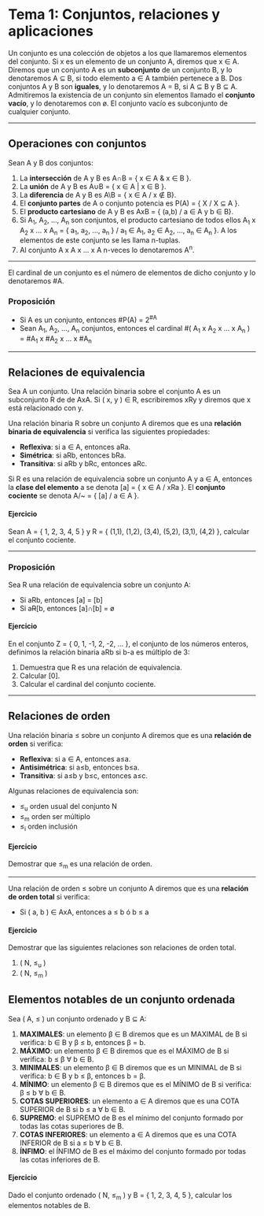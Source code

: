 # Tema 1: Conjuntos, relaciones y aplicaciones

Un conjunto es una colección de objetos a los que llamaremos elementos del conjunto. Si x es un elemento de un conjunto A, diremos que x ∈ A. Diremos que un conjunto A es un **subconjunto** de un conjunto B, y lo denotaremos A ⊆ B, si todo elemento a ∈ A también pertenece a B. Dos conjuntos A y B son **iguales**, y lo denotaremos A = B, si A ⊆ B y B ⊆ A. Admitiremos la existencia de un conjunto sin elementos llamado el **conjunto vacío**, y lo denotaremos con ø. El conjunto vacío es subconjunto de cualquier conjunto.

---

## Operaciones con conjuntos

Sean A y B dos conjuntos:

1. La **intersección** de A y B es A∩B = { x ∈ A & x ∈ B }.
2. La **unión** de A y B es A∪B = { x ∈ A | x ∈ B }.
3. La **diferencia** de A y B es A\B = { x ∈ A / x ∉ B}.
4. El **conjunto partes** de A o conjunto potencia es P(A) = { X / X ⊆ A }.
5. El **producto cartesiano** de A y B es AxB = { (a,b) / a ∈ A y b ∈ B}.
6. Si A<sub>1</sub>, A<sub>2</sub>, ..., A<sub>n</sub> son conjuntos, el producto cartesiano de todos ellos A<sub>1</sub> x A<sub>2</sub> x ... x A<sub>n</sub> = { a<sub>1</sub>, a<sub>2</sub>, ..., a<sub>n</sub> } / a<sub>1</sub> ∈ A<sub>1</sub>, a<sub>2</sub> ∈ A<sub>2</sub>, ..., a<sub>n</sub> ∈ A<sub>n</sub> }. A los elementos de este conjunto se les llama n-tuplas.
7. Al conjunto A x A x ... x A n-veces lo denotaremos A<sup>n</sup>.

---

El cardinal de un conjunto es el número de elementos de dicho conjunto y lo denotaremos #A.

### Proposición

+ Si A es un conjunto, entonces #P(A) = 2<sup>#A</sup>
+ Sean A<sub>1</sub>, A<sub>2</sub>, ..., A<sub>n</sub> conjuntos, entonces el cardinal #( A<sub>1</sub> x A<sub>2</sub> x ... x A<sub>n</sub> ) = #A<sub>1</sub> x #A<sub>2</sub> x ... x #A<sub>n</sub>

---

## Relaciones de equivalencia

Sea A un conjunto. Una relación binaria sobre el conjunto A es un subconjunto R de de AxA. Si ( x, y ) ∈ R, escribiremos xRy y diremos que x está relacionado con y.

Una relación binaria R sobre un conjunto A diremos que es una **relación binaria de equivalencia** si verifica las siguientes propiedades:

+ **Reflexiva**: si a ∈ A, entonces aRa.
+ **Simétrica**: si aRb, entonces bRa.
+ **Transitiva**: si aRb y bRc, entonces aRc.

Si R es una relación de equivalencia sobre un conjunto A y a ∈ A, entonces la **clase del elemento** a se denota [a] = { x ∈ A / xRa }. El **conjunto cociente** se denota A/~ = { [a] / a ∈ A }.

#### Ejercicio

Sean A = { 1, 2, 3, 4, 5 } y R = { (1,1), (1,2), (3,4), (5,2), (3,1), (4,2) }, calcular el conjunto cociente.

---

### Proposición

Sea R una relación de equivalencia sobre un conjunto A:
+ Si aRb, entonces [a] = [b]
+ Si a~~R~~[b, entonces [a]∩[b] = ø

#### Ejercicio

En el conjunto Z = { 0, 1, -1, 2, -2, ... }, el conjunto de los números enteros, definimos la relación binaria aRb si b-a es múltiplo de 3:

1. Demuestra que R es una relación de equivalencia.
2. Calcular [0].
3. Calcular el cardinal del conjunto cociente.

---

## Relaciones de orden

Una relación binaria ≤ sobre un conjunto A diremos que es una **relación de orden** si verifica:

+ **Reflexiva**: si a ∈ A, entonces a≤a.
+ **Antisimétrica**: si a≤b, entonces b≤a.
+ **Transitiva**: si a≤b y b≤c, entonces a≤c.

Algunas relaciones de equivalencia son:

+ ≤<sub>u</sub> orden usual del conjunto N
+ ≤<sub>m</sub> orden ser múltiplo
+ ≤<sub>i</sub> orden inclusión

#### Ejercicio

Demostrar que ≤<sub>m</sub> es una relación de orden.

---

Una relación de orden ≤ sobre un conjunto A diremos que es una **relación de orden total** si verifica:

+ Si ( a, b ) ∈ AxA, entonces a ≤ b ó b ≤ a

#### Ejercicio

Demostrar que las siguientes relaciones son relaciones de orden total.

1. ( N, ≤<sub>u</sub> )
2. ( N, ≤<sub>m</sub> )

## Elementos notables de un conjunto ordenada

Sea ( A, ≤ ) un conjunto ordenado y B ⊆ A:

1. **MAXIMALES**: un elemento β ∈ B diremos que es un MAXIMAL de B si verifica: b ∈ B y β ≤ b, entonces β = b.
2. **MÁXIMO**: un elemento β ∈ B diremos que es el MÁXIMO de B si verifica: b ≤ β ∀ b ∈ B.
3. **MINIMALES**: un elemento β ∈ B diremos que es un MINIMAL de B si verifica: b ∈ B y b ≤ β, entonces b = β.
4. **MÍNIMO**: un elemento β ∈ B diremos que es el MÍNIMO de B si verifica: β ≤ b ∀ b ∈ B.
5. **COTAS SUPERIORES**: un elemento a ∈ A diremos que es una COTA SUPERIOR de B si b ≤ a ∀ b ∈ B.
6. **SUPREMO**: el SUPREMO de B es el mínimo del conjunto formado por todas las cotas superiores de B.
7. **COTAS INFERIORES**: un elemento a ∈ A diremos que es una COTA INFERIOR de B si a ≤ b ∀ b ∈ B.
8. **ÍNFIMO**: el ÍNFIMO de B es el máximo del conjunto formado por todas las cotas inferiores de B.

#### Ejercicio

Dado el conjunto ordenado ( N, ≤<sub>m</sub> ) y B = { 1, 2, 3, 4, 5 }, calcular los elementos notables de B.
